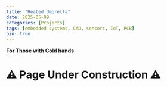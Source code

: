 ```yaml
---
title: "Heated Umbrella"
date: 2025-05-09
categories: [Projects]
tags: [embedded systems, CAD, sensors, IoT, PCB]
pin: true
---
```

**For Those with Cold hands**

# ⚠ Page Under Construction ⚠